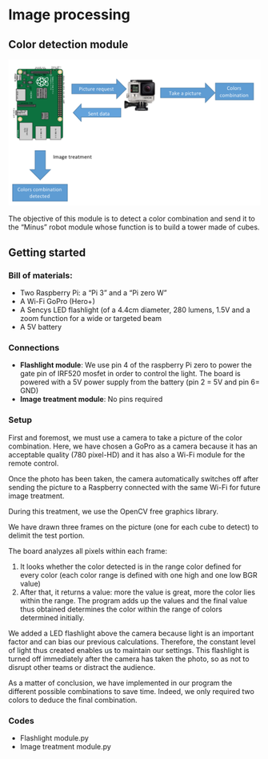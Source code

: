 # Image processing
## Color detection module
![z](/Pictures/image1.png)

The objective of this module is to detect a color combination and send it to the “Minus” robot module whose function is to build a tower made of cubes.

## Getting started

### Bill of materials: 

- Two Raspberry Pi: a “Pi 3” and a “Pi zero W”
- A Wi-Fi GoPro (Hero+)
- A Sencys LED flashlight (of a 4.4cm diameter, 280 lumens, 1.5V and a zoom function for a wide or targeted beam
- A 5V battery 


### Connections

- **Flashlight module**: We use pin 4 of the raspberry Pi zero to power the gate pin of IRF520 mosfet in order to control the light. The board is powered with a 5V power supply from the battery (pin 2 = 5V and pin 6= GND)
- **Image treatment module**: No pins required  

### Setup 

First and foremost, we must use a camera to take a picture of the color combination. Here, we have chosen a GoPro as a camera because it has an acceptable quality (780 pixel-HD) and it has also a Wi-Fi module for the remote control. 

Once the photo has been taken, the camera automatically switches off after sending the picture to a Raspberry connected with the same Wi-Fi for future image treatment. 

During this treatment, we use the OpenCV free graphics library. 

We have drawn three frames on the picture (one for each cube to detect) to delimit the test portion. 
  
The board analyzes all pixels within each frame: 
1.	It looks whether the color detected is in the range color defined for every color (each color range is defined with one high and one low BGR value)
2.	After that, it returns a value: more the value is great, more the color lies within the range. The program adds up the values and the final value thus obtained determines the color within the range of colors determined initially. 

We added a LED flashlight above the camera because light is an important factor and can bias our previous calculations. Therefore, the constant level of light thus created enables us to maintain our settings. This flashlight is turned off immediately after the camera has taken the photo, so as not to disrupt other teams or distract the audience. 

As a matter of conclusion, we have implemented in our program the different possible combinations to save time. Indeed, we only required two colors to deduce the final combination. 

### Codes
- Flashlight module.py
- Image treatment module.py 
